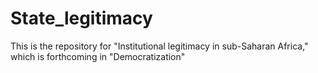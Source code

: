 # State_legitimacy
This is the repository for "Institutional legitimacy in sub-Saharan Africa," which is forthcoming in "Democratization"
